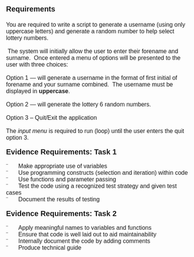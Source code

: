 <h1 style="margin-top:12.0pt;margin-right:-1.0pt;margin-bottom:3.0pt;margin-left:6.95pt;font-size:21px;font-family:&quot;Arial&quot;,sans-serif;"><span style="font-size: 
      20px;">Requirements</span></h1>
<p style="margin-top:0cm;margin-right:-1.0pt;margin-bottom:.0001pt;margin-left:6.95pt;font-size:16px;font-family:&quot;Arial&quot;,sans-serif;">&nbsp;</p>
<p style="margin-top:0cm;margin-right:-1.0pt;margin-bottom:.0001pt;margin-left:6.95pt;font-size:16px;font-family:&quot;Arial&quot;,sans-serif;">You are required&nbsp;to&nbsp;write a script&nbsp;to&nbsp;generate&nbsp;a username (using only uppercase letters)&nbsp;and&nbsp;generate a random number to help select lottery numbers.
  <br>
  <br>&nbsp;The system&nbsp;will initially allow the user to enter their forename and surname. &nbsp;Once entered a&nbsp;menu of options&nbsp;will be presented to the user&nbsp;with three choices:
</p>
<p style="margin-top:0cm;margin-right:-1.0pt;margin-bottom:.0001pt;margin-left:6.95pt;font-size:16px;font-family:&quot;Arial&quot;,sans-serif;">&nbsp;</p>
<p style="margin-top:0cm;margin-right:-1.0pt;margin-bottom:.0001pt;margin-left:6.95pt;font-size:16px;font-family:&quot;Arial&quot;,sans-serif;">Option&nbsp;1&nbsp;—&nbsp;will&nbsp;generate a&nbsp;username&nbsp;in&nbsp;the&nbsp;format&nbsp;of&nbsp;first initial of forename&nbsp;and&nbsp;your surname combined. &nbsp;The username must be displayed in <strong>uppercase</strong>.&nbsp;</p>
<p style="margin-top:0cm;margin-right:-1.0pt;margin-bottom:.0001pt;margin-left:6.95pt;font-size:16px;font-family:&quot;Arial&quot;,sans-serif;">&nbsp;</p>
<p style="margin-top:0cm;margin-right:-1.0pt;margin-bottom:.0001pt;margin-left:6.95pt;font-size:16px;font-family:&quot;Arial&quot;,sans-serif;">Option&nbsp;2&nbsp;— will generate the lottery 6 random numbers.</p>
<p style="margin-top:0cm;margin-right:-1.0pt;margin-bottom:.0001pt;margin-left:6.95pt;font-size:16px;font-family:&quot;Arial&quot;,sans-serif;">&nbsp;</p>
<p style="margin-top:0cm;margin-right:-1.0pt;margin-bottom:.0001pt;margin-left:6.95pt;font-size:16px;font-family:&quot;Arial&quot;,sans-serif;">Option 3 – Quit/Exit the application</p>
<p style="margin-top:0cm;margin-right:-1.0pt;margin-bottom:.0001pt;margin-left:6.95pt;font-size:16px;font-family:&quot;Arial&quot;,sans-serif;">&nbsp;</p>
<p style="margin-top:0cm;margin-right:-1.0pt;margin-bottom:.0001pt;margin-left:6.95pt;font-size:16px;font-family:&quot;Arial&quot;,sans-serif;">The <em>input&nbsp;</em><em>me</em><em>nu</em> is required to run (loop) until the user enters the quit option 3.</p>
<p style="margin-top:0cm;margin-right:-1.0pt;margin-bottom:.0001pt;margin-left:6.95pt;font-size:16px;font-family:&quot;Arial&quot;,sans-serif;">
  <br>
</p>
<h1 style="margin-top:0cm;margin-right:-1.0pt;margin-bottom:.0001pt;margin-left:6.95pt;font-family:&quot;Arial&quot;,sans-serif;"><span style="font-size: 
      20px;">Evidence Requirements: Task 1</span></h1>
<p style="margin-top:0cm;margin-right:-1.0pt;margin-bottom:.0001pt;margin-left:6.95pt;font-size:16px;font-family:&quot;Arial&quot;,sans-serif;">&nbsp;</p>
<p style="margin-top:0cm;margin-right:-1.0pt;margin-bottom:.0001pt;margin-left:6.95pt;font-size:16px;font-family:&quot;Arial&quot;,sans-serif;"><span style="font-family:Symbol;">¨</span><span style="font-family:&quot;Times New Roman&quot;,serif;">&nbsp; &nbsp; &nbsp; &nbsp;</span>Make appropriate use&nbsp;of&nbsp;variables</p>
<p style="margin-top:0cm;margin-right:-1.0pt;margin-bottom:.0001pt;margin-left:6.95pt;font-size:16px;font-family:&quot;Arial&quot;,sans-serif;"><span style="font-family:Symbol;">¨</span><span style="font-family:&quot;Times New Roman&quot;,serif;">&nbsp; &nbsp; &nbsp; &nbsp;</span>Use programming&nbsp;constructs (selection&nbsp;and iteration)&nbsp;within code</p>
<p style="margin-top:0cm;margin-right:-1.0pt;margin-bottom:.0001pt;margin-left:6.95pt;font-size:16px;font-family:&quot;Arial&quot;,sans-serif;"><span style="font-family:Symbol;">¨</span><span style="font-family:&quot;Times New Roman&quot;,serif;">&nbsp; &nbsp; &nbsp; &nbsp;</span>Use&nbsp;functions&nbsp;and&nbsp;parameter&nbsp;passing</p>
<p style="margin-top:0cm;margin-right:-1.0pt;margin-bottom:.0001pt;margin-left:6.95pt;font-size:16px;font-family:&quot;Arial&quot;,sans-serif;"><span style="font-family:Symbol;">¨</span><span style="font-family:&quot;Times New Roman&quot;,serif;">&nbsp; &nbsp; &nbsp; &nbsp;</span>Test the code using a recognized test strategy and given test cases</p>
<p style="margin-top:0cm;margin-right:-1.0pt;margin-bottom:.0001pt;margin-left:6.95pt;font-size:16px;font-family:&quot;Arial&quot;,sans-serif;"><span style="font-family:Symbol;">¨</span><span style="font-family:&quot;Times New Roman&quot;,serif;">&nbsp; &nbsp; &nbsp; &nbsp;</span>Document&nbsp;the&nbsp;results&nbsp;of&nbsp;testing</p>
<p style="margin-top:0cm;margin-right:-1.0pt;margin-bottom:.0001pt;margin-left:6.95pt;font-size:16px;font-family:&quot;Arial&quot;,sans-serif;">&nbsp;</p>
<h1 style="margin-top:0cm;margin-right:-1.0pt;margin-bottom:.0001pt;margin-left:6.95pt;font-family:&quot;Arial&quot;,sans-serif;"><span style="font-family: Arial, Helvetica, sans-serif; font-size: 20px;">Evidence Requirements: Task 2</span></h1>
<p style="margin-top:0cm;margin-right:-1.0pt;margin-bottom:.0001pt;margin-left:6.95pt;font-size:16px;font-family:&quot;Arial&quot;,sans-serif;">&nbsp;</p>
<p style="margin-top:0cm;margin-right:-1.0pt;margin-bottom:.0001pt;margin-left:6.95pt;font-size:16px;font-family:&quot;Arial&quot;,sans-serif;"><span style="font-family:Symbol;">¨</span><span style="font-family:&quot;Times New Roman&quot;,serif;">&nbsp; &nbsp; &nbsp; &nbsp;</span>Apply&nbsp;meaningful&nbsp;names to&nbsp;variables&nbsp;and&nbsp;functions</p>
<p style="margin-top:0cm;margin-right:-1.0pt;margin-bottom:.0001pt;margin-left:6.95pt;font-size:16px;font-family:&quot;Arial&quot;,sans-serif;"><span style="font-family:Symbol;">¨</span><span style="font-family:&quot;Times New Roman&quot;,serif;">&nbsp; &nbsp; &nbsp; &nbsp;</span>Ensure&nbsp;that code is&nbsp;well&nbsp;laid out&nbsp;to&nbsp;aid&nbsp;maintainability</p>
<p style="margin-top:0cm;margin-right:-1.0pt;margin-bottom:.0001pt;margin-left:6.95pt;font-size:16px;font-family:&quot;Arial&quot;,sans-serif;"><span style="font-family:Symbol;">¨</span><span style="font-family:&quot;Times New Roman&quot;,serif;">&nbsp; &nbsp; &nbsp; &nbsp;</span>Internally&nbsp;document&nbsp;the code by&nbsp;adding&nbsp;comments</p>
<p style="margin-top:0cm;margin-right:-1.0pt;margin-bottom:.0001pt;margin-left:6.95pt;font-size:16px;font-family:&quot;Arial&quot;,sans-serif;"><span style="font-family:Symbol;">¨</span><span style="font-family:&quot;Times New Roman&quot;,serif;">&nbsp; &nbsp; &nbsp; &nbsp;</span>Produce technical guide</p>
<p style="margin-top:0cm;margin-right:-1.0pt;margin-bottom:.0001pt;margin-left:6.95pt;font-size:16px;font-family:&quot;Arial&quot;,sans-serif;">
  <br>
</p>
<h1 style="margin-top:12.0pt;margin-right:-1.0pt;margin-bottom:3.0pt;margin-left:6.95pt;font-size:21px;font-family:&quot;Arial&quot;,sans-serif;">
  <br>
</h1>
